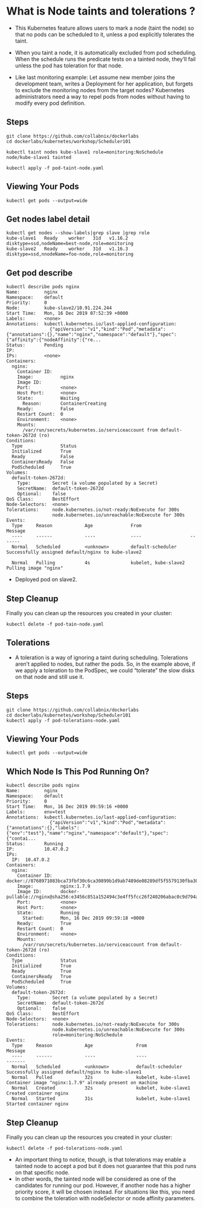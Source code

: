 # What is Node taints and tolerations ?

- This Kubernetes feature allows users to mark a node (taint the node) so that no pods can be scheduled to it, unless a pod explicitly tolerates the taint.
- When you taint a node, it is automatically excluded from pod scheduling. When the schedule runs the predicate tests on a tainted node, they’ll fail unless the pod has toleration for that node. 

- Like last monitoring example: Let assume  new member joins the development team, writes a Deployment for her application, but forgets to exclude the monitoring nodes from the target nodes? Kubernetes administrators need a way to repel pods from nodes without having to modify every pod definition. 

## Steps

```
git clone https://github.com/collabnix/dockerlabs
cd dockerlabs/kubernetes/workshop/Scheduler101

kubectl taint nodes kube-slave1 role=monitoring:NoSchedule
node/kube-slave1 tainted

kubectl apply -f pod-taint-node.yaml
```

## Viewing Your Pods

```
kubectl get pods --output=wide
```

## Get nodes label detail

```
kubectl get nodes --show-labels|grep slave |grep role
kube-slave1   Ready    worker   31d   v1.16.2   disktype=ssd,nodeName=best-node,role=monitoring
kube-slave2   Ready    worker   31d   v1.16.3   disktype=ssd,nnodeName=foo-node,role=monitoring

```
## Get pod describe 
```
kubectl describe pods nginx
Name:         nginx
Namespace:    default
Priority:     0
Node:         kube-slave2/10.91.224.244
Start Time:   Mon, 16 Dec 2019 07:52:39 +0000
Labels:       <none>
Annotations:  kubectl.kubernetes.io/last-applied-configuration:
                {"apiVersion":"v1","kind":"Pod","metadata":{"annotations":{},"name":"nginx","namespace":"default"},"spec":{"affinity":{"nodeAffinity":{"re...
Status:       Pending
IP:
IPs:          <none>
Containers:
  nginx:
    Container ID:
    Image:          nginx
    Image ID:
    Port:           <none>
    Host Port:      <none>
    State:          Waiting
      Reason:       ContainerCreating
    Ready:          False
    Restart Count:  0
    Environment:    <none>
    Mounts:
      /var/run/secrets/kubernetes.io/serviceaccount from default-token-2672d (ro)
Conditions:
  Type              Status
  Initialized       True
  Ready             False
  ContainersReady   False
  PodScheduled      True
Volumes:
  default-token-2672d:
    Type:        Secret (a volume populated by a Secret)
    SecretName:  default-token-2672d
    Optional:    false
QoS Class:       BestEffort
Node-Selectors:  <none>
Tolerations:     node.kubernetes.io/not-ready:NoExecute for 300s
                 node.kubernetes.io/unreachable:NoExecute for 300s
Events:
  Type     Reason            Age              From                  Message
  ----     ------            ----             ----                  -------
  Normal   Scheduled         <unknown>        default-scheduler     Successfully assigned default/nginx to kube-slave2

  Normal   Pulling           4s               kubelet, kube-slave2  Pulling image "nginx"
```
- Deployed pod on slave2.

## Step  Cleanup

Finally you can clean up the resources you created in your cluster:
```
kubectl delete -f pod-tain-node.yaml
```

## Tolerations 

- A toleration is a way of ignoring a taint during scheduling. Tolerations aren’t applied to nodes, but rather the pods. So, in the example above, if we apply a toleration to the PodSpec, we could “tolerate” the slow disks on that node and still use it.

## Steps

```
git clone https://github.com/collabnix/dockerlabs
cd dockerlabs/kubernetes/workshop/Scheduler101
kubectl apply -f pod-tolerations-node.yaml
```
## Viewing Your Pods

```
kubectl get pods --output=wide
```

## Which Node Is This Pod Running On?
```
kubectl describe pods nginx
Name:         nginx
Namespace:    default
Priority:     0
Start Time:   Mon, 16 Dec 2019 09:59:16 +0000
Labels:       env=test
Annotations:  kubectl.kubernetes.io/last-applied-configuration:
                {"apiVersion":"v1","kind":"Pod","metadata":{"annotations":{},"labels":{"env":"test"},"name":"nginx","namespace":"default"},"spec":{"contai...
Status:       Running
IP:           10.47.0.2
IPs:
  IP:  10.47.0.2
Containers:
  nginx:
    Container ID:   docker://8768971083bca73fbf30c6ca30899b1d9ab7489de08289df5f5579130fba30f6
    Image:          nginx:1.7.9
    Image ID:       docker-pullable://nginx@sha256:e3456c851a152494c3e4ff5fcc26f240206abac0c9d794affb40e0714846c451
    Port:           <none>
    Host Port:      <none>
    State:          Running
      Started:      Mon, 16 Dec 2019 09:59:18 +0000
    Ready:          True
    Restart Count:  0
    Environment:    <none>
    Mounts:
      /var/run/secrets/kubernetes.io/serviceaccount from default-token-2672d (ro)
Conditions:
  Type              Status
  Initialized       True
  Ready             True
  ContainersReady   True
  PodScheduled      True
Volumes:
  default-token-2672d:
    Type:        Secret (a volume populated by a Secret)
    SecretName:  default-token-2672d
    Optional:    false
QoS Class:       BestEffort
Node-Selectors:  <none>
Tolerations:     node.kubernetes.io/not-ready:NoExecute for 300s
                 node.kubernetes.io/unreachable:NoExecute for 300s
                 role=monitoring:NoSchedule
Events:
  Type     Reason            Age                From                  Message
  ----     ------            ----               ----                  -------
  Normal   Scheduled         <unknown>          default-scheduler     Successfully assigned default/nginx to kube-slave1
  Normal   Pulled            32s                kubelet, kube-slave1  Container image "nginx:1.7.9" already present on machine
  Normal   Created           32s                kubelet, kube-slave1  Created container nginx
  Normal   Started           31s                kubelet, kube-slave1  Started container nginx
```


## Step  Cleanup

Finally you can clean up the resources you created in your cluster:
```
kubectl delete -f pod-tolerations-node.yaml
```

- An important thing to notice, though, is that tolerations may enable a tainted node to accept a pod but it does not guarantee that this pod runs on that specific node.
- In other words, the tainted node  will be considered as one of the candidates for running our pod. However, if another node has a higher priority score, it will be chosen instead. For situations like this, you need to combine the toleration with nodeSelector or node affinity parameters.
